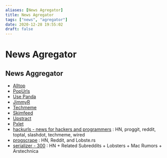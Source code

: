 ```yaml
---
aliases: [News Agregator]
title: News Agregator
tags: ["news", "agregator"]
date: 2020-12-28 19:55:02
draft: false
---
```


# News Agregator

## News Aggregator

- [Alltop](https://alltop.com/)
- [PopUrls](http://popurls.com/)
- [Use Panda](https://app.usepanda.com/#/)
- [JimmyR](http://www.jimmyr.com/)
- [Techmeme](http://www.techmeme.com/)
- [Skimfeed](https://skimfeed.com/)
- [Upstract](https://upstract.com/)
- [Pxlet](https://www.pxlet.com/)
- [hackurls - news for hackers and programmers](https://hackurls.com/) : HN, proggit, reddit, toptal, slashdot, techmeme, wired
- [progscrape](https://progscrape.com/) : HN, Reddit, and Lobste.rs
- [serializer - 300](http://serializer.io/) : HN + Related Subreddits + Lobsters + Mac Rumors + Arstechnica
